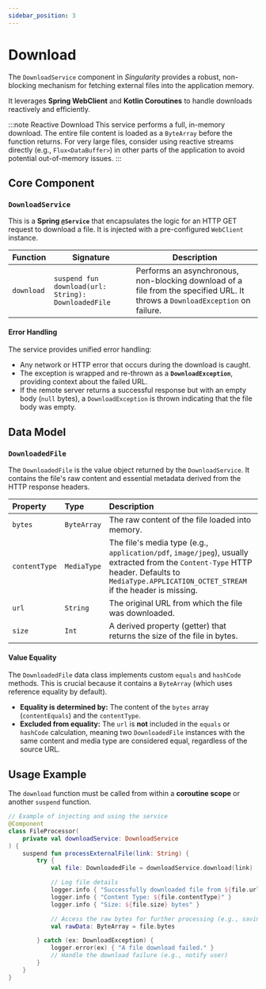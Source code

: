 ```yaml
---
sidebar_position: 3
---
```



# Download

The `DownloadService` component in *Singularity* provides a robust, 
non-blocking mechanism for fetching external files into the 
application memory. 

It leverages **Spring WebClient** and **Kotlin Coroutines** to handle 
downloads reactively and efficiently.

:::note Reactive Download
This service performs a full, in-memory download. The entire file content is loaded as a `ByteArray` before the function returns. 
For very large files, consider using reactive streams directly (e.g., `Flux<DataBuffer>`) in other parts of the application to avoid potential out-of-memory issues.
:::

## Core Component

### `DownloadService`

This is a **Spring `@Service`** that encapsulates the logic for an HTTP GET request to download a file. It is injected with a pre-configured `WebClient` instance.

| Function   | Signature                                           | Description                                                                                                                   |
|------------|-----------------------------------------------------|-------------------------------------------------------------------------------------------------------------------------------|
| `download` | `suspend fun download(url: String): DownloadedFile` | Performs an asynchronous, non-blocking download of a file from the specified URL. It throws a `DownloadException` on failure. |

#### Error Handling

The service provides unified error handling:

* Any network or HTTP error that occurs during the download is caught.
* The exception is wrapped and re-thrown as a **`DownloadException`**, providing context about the failed URL.
* If the remote server returns a successful response but with an empty body (`null` bytes), a `DownloadException` is thrown indicating that the file body was empty.

## Data Model

### `DownloadedFile`

The `DownloadedFile` is the value object returned by the `DownloadService`. It contains the file's raw content and essential metadata derived from the HTTP response headers.

| Property      | Type        | Description                                                                                                                                                                                      |
|:--------------|:------------|:-------------------------------------------------------------------------------------------------------------------------------------------------------------------------------------------------|
| `bytes`       | `ByteArray` | The raw content of the file loaded into memory.                                                                                                                                                  |
| `contentType` | `MediaType` | The file's media type (e.g., `application/pdf`, `image/jpeg`), usually extracted from the `Content-Type` HTTP header. Defaults to `MediaType.APPLICATION_OCTET_STREAM` if the header is missing. |
| `url`         | `String`    | The original URL from which the file was downloaded.                                                                                                                                             |
| `size`        | `Int`       | A derived property (getter) that returns the size of the file in bytes.                                                                                                                          |

#### Value Equality

The `DownloadedFile` data class implements custom `equals` and `hashCode` methods. This is crucial because it contains a `ByteArray` (which uses reference equality by default).

* **Equality is determined by:** The content of the `bytes` array (`contentEquals`) and the `contentType`.
* **Excluded from equality:** The `url` is **not** included in the `equals` or `hashCode` calculation, meaning two `DownloadedFile` instances with the same content and media type are considered equal, regardless of the source URL.

## Usage Example

The `download` function must be called from within a **coroutine scope** or another `suspend` function.

```kotlin
// Example of injecting and using the service
@Component
class FileProcessor(
    private val downloadService: DownloadService
) {
    suspend fun processExternalFile(link: String) {
        try {
            val file: DownloadedFile = downloadService.download(link)

            // Log file details
            logger.info { "Successfully downloaded file from ${file.url}" }
            logger.info { "Content Type: ${file.contentType}" }
            logger.info { "Size: ${file.size} bytes" }

            // Access the raw bytes for further processing (e.g., saving to storage)
            val rawData: ByteArray = file.bytes

        } catch (ex: DownloadException) {
            logger.error(ex) { "A file download failed." }
            // Handle the download failure (e.g., notify user)
        }
    }
}
```